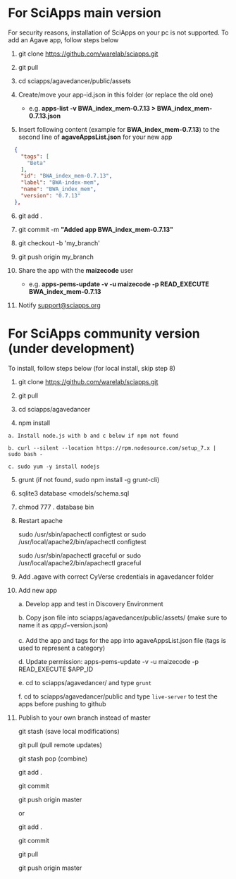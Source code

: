# For SciApps main version
For security reasons, installation of SciApps on your pc is not supported. To add an Agave app, follow steps below

  1. git clone https://github.com/warelab/sciapps.git

  2. git pull
  
  3. cd sciapps/agavedancer/public/assets
  
  4. Create/move your app-id.json in this folder (or replace the old one)
      - e.g. **apps-list -v BWA_index_mem-0.7.13 > BWA_index_mem-0.7.13.json**
    
  5. Insert following content (example for **BWA_index_mem-0.7.13**) to the second line of **agaveAppsList.json** for your new app
  ```json
    {
      "tags": [
        "Beta"
      ],
      "id": "BWA_index_mem-0.7.13",
      "label": "BWA-index-mem",
      "name": "BWA_index_mem",
      "version": "0.7.13"
    },
  ```
  6. git add .
  
  7. git commit -m **"Added app BWA_index_mem-0.7.13"**
  
  8. git checkout -b 'my_branch'
  
  9. git push origin my_branch
  
  10. Share the app with the **maizecode** user
      - e.g. **apps-pems-update -v -u maizecode -p READ_EXECUTE BWA_index_mem-0.7.13**

  11. Notify support@sciapps.org

# For SciApps community version (under development)

To install, follow steps below (for local install, skip step 8)

  1. git clone https://github.com/warelab/sciapps.git

  2. git pull
  
  3. cd sciapps/agavedancer

  4. npm install
  
    a. Install node.js with b and c below if npm not found
    
    b. curl --silent --location https://rpm.nodesource.com/setup_7.x | sudo bash -
    
    c. sudo yum -y install nodejs
    

  5. grunt (if not found, sudo npm install -g grunt-cli)

  6. sqlite3 database <models/schema.sql

  7. chmod 777 . database bin

  8. Restart apache
    
      sudo /usr/sbin/apachectl configtest or sudo /usr/local/apache2/bin/apachectl configtest    
     
      sudo /usr/sbin/apachectl graceful or sudo /usr/local/apache2/bin/apachectl graceful
      
  9. Add .agave with correct CyVerse credentials in agavedancer folder
  10. Add new app
  
      a. Develop app and test in Discovery Environment
      
      b. Copy json file into sciapps/agavedancer/public/assets/ (make sure to name it as $app_id-$version.json)
      
      c. Add the app and tags for the app into agaveAppsList.json file (tags is used to represent a category)
  
      d. Update permission: apps-pems-update -v -u maizecode -p READ_EXECUTE $APP_ID
      
      e. cd to sciapps/agavedancer/ and type `grunt` 
  
      f. cd to sciapps/agavedancer/public and type `live-server` to test the apps before pushing to github
      
  11. Publish to your own branch instead of master
  
      git stash (save local modifications)
      
      git pull (pull remote updates)
      
      git stash pop (combine)
  
      git add .
      
      git commit
      
      git push origin master
      
      or
      
      git add .
      
      git commit
      
      git pull
      
      git push origin master
      
